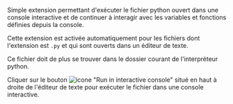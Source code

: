 Simple extension permettant d'exécuter le fichier python ouvert dans une console interactive et de continuer à interagir avec les variables et fonctions définies depuis la console.

Cette extension est activée automatiquement pour les fichiers dont l'extension est `.py` et qui sont ouverts dans un éditeur de texte.

Ce fichier doit de plus se trouver dans le dossier courant de l'interpréteur python.

Cliquer sur le bouton ![icone](https://github.com/fabricelallemand15/extension_vscode_REPL/assets/19834776/fa72e27d-79e0-4da5-a4a2-e85c765b6ce3) "Run in interactive console" situé en haut à droite de l'éditeur de texte pour exécuter le fichier dans une console interactive.